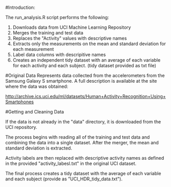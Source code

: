 #Introduction:

The run_analysis.R script performs the following:

1. Downloads data from UCI Machine Learning Repository
2. Merges the training and test data
3. Replaces the "Activity" values with descriptive names
4. Extracts only the measurements on the mean and standard deviation for each measurement
5. Label data columns with descripitive names
6. Creates an independent tidy dataset with an average of each variable for each activity and each subject.  (tidy dataset provided as txt file)

#Original Data
Represents data collected from the accelerometers from the Samsung Galaxy S smartphone. A full description is available at the site where the data was obtained: 

http://archive.ics.uci.edu/ml/datasets/Human+Activity+Recognition+Using+Smartphones

#Getting and Cleaning Data

If the data is not already in the "data" directory, it is downloaded from the UCI repository.

The process begins with reading all of the training and test data and combining the data into a single dataset.  After the merger, the mean and standard deviation is extracted.

Activity labels are then replaced with descriptive activity names as defined in the provided "activity_labesl.txt" in the original UCI dataset.

The final process creates a tidy dataset with the average of each variable and each subject (provide as "UCI_HDR_tidy_data.txt").
